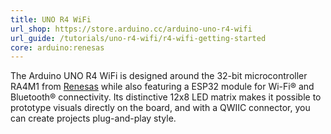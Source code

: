 ```yaml
---
title: UNO R4 WiFi
url_shop: https://store.arduino.cc/arduino-uno-r4-wifi
url_guide: /tutorials/uno-r4-wifi/r4-wifi-getting-started
core: arduino:renesas
---
```


The Arduino UNO R4 WiFi is designed around the 32-bit microcontroller RA4M1 from [Renesas](https://www.renesas.com/us/en) while also featuring a ESP32 module for Wi-Fi® and Bluetooth® connectivity. Its distinctive 12x8 LED matrix makes it possible to prototype visuals directly on the board, and with a QWIIC connector, you can create projects plug-and-play style.